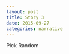 ```yaml
---
layout: post
title: Story 3
date: 2015-09-27
categories: narrative
---
```


<script>
url1 = "{{site.baseurl}}{% post_url 2015-09-27-Narrative-1 %}";
url2 = "{{site.baseurl}}{% post_url 2015-09-27-Narrative-2 %}";
url3 = "{{site.baseurl}}{% post_url 2015-09-27-Narrative-3 %}";
allurls = [url1, url2, url3];
rint = Math.floor(Math.random()*3);
url = allurls[rint];
console.log("Hello: " + url);
document.write("<a href=\""+url+"\">here</a>");
</script>


Pick Random
